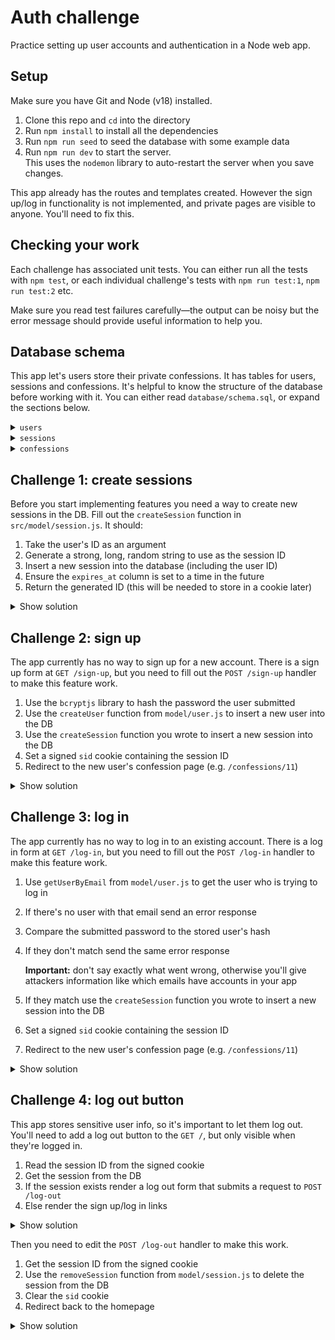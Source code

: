 # Auth challenge

Practice setting up user accounts and authentication in a Node web app.

## Setup

Make sure you have Git and Node (v18) installed.

1. Clone this repo and `cd` into the directory
1. Run `npm install` to install all the dependencies
1. Run `npm run seed` to seed the database with some example data
1. Run `npm run dev` to start the server.  
   This uses the `nodemon` library to auto-restart the server when you save changes.

This app already has the routes and templates created. However the sign up/log in functionality is not implemented, and private pages are visible to anyone. You'll need to fix this.

## Checking your work

Each challenge has associated unit tests. You can either run all the tests with `npm test`, or each individual challenge's tests with `npm run test:1`, `npm run test:2` etc.

Make sure you read test failures carefully—the output can be noisy but the error message should provide useful information to help you.

## Database schema

This app let's users store their private confessions. It has tables for users, sessions and confessions. It's helpful to know the structure of the database before working with it. You can either read `database/schema.sql`, or expand the sections below.

<details>
<summary><code>users</code></summary>

| column     | type     | constraints               |
| ---------- | -------- | ------------------------- |
| id         | integer  | primary key autoincrement |
| email      | text     | unique                    |
| hash       | text     |                           |
| created_at | datetime | DEFAULT CURRENT_TIMESTAMP |

</details>

<details>
<summary><code>sessions</code></summary>

| column     | type     | constraints               |
| ---------- | -------- | ------------------------- |
| id         | integer  | primary key autoincrement |
| user_id    | integer  | references users(id)      |
| expires_at | datetime | not null                  |
| created_at | datetime | DEFAULT CURRENT_TIMESTAMP |

</details>

<details>
<summary><code>confessions</code></summary>

| column     | type     | constraints               |
| ---------- | -------- | ------------------------- |
| id         | integer  | primary key autoincrement |
| content    | text     |                           |
| user_id    | integer  | references users(id)      |
| created_at | datetime | DEFAULT CURRENT_TIMESTAMP |

</details>

## Challenge 1: create sessions

Before you start implementing features you need a way to create new sessions in the DB. Fill out the `createSession` function in `src/model/session.js`. It should:

1. Take the user's ID as an argument
1. Generate a strong, long, random string to use as the session ID
1. Insert a new session into the database (including the user ID)
1. Ensure the `expires_at` column is set to a time in the future
1. Return the generated ID (this will be needed to store in a cookie later)

<details>
<summary>Show solution</summary>

```js
const insert_session = db.prepare(/*sql*/ `
  INSERT INTO sessions (id, user_id, expires_at)
  VALUES ($id, $user_id, DATE('now', '+7 days'))
`);

function createSession(user_id) {
  const id = crypto.randomBytes(18).toString("base64");
  insert_session.run({ id, user_id });
  return id;
}
```

</details>

## Challenge 2: sign up

The app currently has no way to sign up for a new account. There is a sign up form at `GET /sign-up`, but you need to fill out the `POST /sign-up` handler to make this feature work.

1. Use the `bcryptjs` library to hash the password the user submitted
1. Use the `createUser` function from `model/user.js` to insert a new user into the DB
1. Use the `createSession` function you wrote to insert a new session into the DB
1. Set a signed `sid` cookie containing the session ID
1. Redirect to the new user's confession page (e.g. `/confessions/11`)

<details>
<summary>Show solution</summary>

```js
function post(req, res) {
  const { email, password } = req.body;
  if (!email || !password) {
    res.status(400).send("Bad input");
  } else {
    bcrypt.hash(password, 12).then((hash) => {
      const user = createUser(email, hash);
      const session_id = createSession(user.id);
      res.cookie("sid", session_id, {
        signed: true,
        maxAge: 1000 * 60 * 60 * 24 * 7, // 1 week
        sameSite: "lax",
        httpOnly: true,
      });
      res.redirect(`/confessions/${user.id}`);
    });
  }
}
```

</details>

## Challenge 3: log in

The app currently has no way to log in to an existing account. There is a log in form at `GET /log-in`, but you need to fill out the `POST /log-in` handler to make this feature work.

1. Use `getUserByEmail` from `model/user.js` to get the user who is trying to log in
1. If there's no user with that email send an error response
1. Compare the submitted password to the stored user's hash
1. If they don't match send the same error response

   **Important:** don't say exactly what went wrong, otherwise you'll give attackers information like which emails have accounts in your app

1. If they match use the `createSession` function you wrote to insert a new session into the DB
1. Set a signed `sid` cookie containing the session ID
1. Redirect to the new user's confession page (e.g. `/confessions/11`)

<details>
<summary>Show solution</summary>

```js
function post(req, res) {
  const { email, password } = req.body;
  const user = getUserByEmail(email);
  if (!email || !password || !user) {
    return res.status(400).send("<h1>Login failed</h1>");
  }
  bcrypt.compare(password, user.hash).then((match) => {
    if (!match) {
      // Same error as above so attacker doesn't know if email exists or password is wrong
      return res.status(400).send("<h1>Login failed</h1>");
    } else {
      const session_id = createSession(user.id);
      res.cookie("sid", session_id, {
        signed: true,
        maxAge: 1000 * 60 * 60 * 24 * 7, // 1 week
        sameSite: "lax",
        httpOnly: true,
      });
      res.redirect(`/confessions/${user.id}`);
    }
  });
}
```

</details>

## Challenge 4: log out button

This app stores sensitive user info, so it's important to let them log out. You'll need to add a log out button to the `GET /`, but only visible when they're logged in.

1. Read the session ID from the signed cookie
1. Get the session from the DB
1. If the session exists render a log out form that submits a request to `POST /log-out`
1. Else render the sign up/log in links

<details>
<summary>Show solution</summary>

```js
function get(req, res) {
  const sid = req.signedCookies.sid;
  const session = getSession(sid);
  const title = "Confess your secrets!";
  const content = /*html*/ `
    <div class="Cover">
      <h1>${title}</h1>
      ${
        session
          ? /*html*/ `<form method="POST" action="/log-out"><button class="Button">Log out</button></form>`
          : /*html*/ `<nav><a href="/sign-up">Sign up</a> or <a href="/log-in">log in</a></nav>`
      }
    </div>
  `;
  const body = Layout({ title, content });
  res.send(body);
}
```

</details>

Then you need to edit the `POST /log-out` handler to make this work.

1. Get the session ID from the signed cookie
1. Use the `removeSession` function from `model/session.js` to delete the session from the DB
1. Clear the `sid` cookie
1. Redirect back to the homepage

<details>
<summary>Show solution</summary>

```js
function post(req, res) {
  const sid = req.signedCookies.sid;
  removeSession(sid);
  res.clearCookie("sid");
  res.redirect("/");
}
```

</details>
